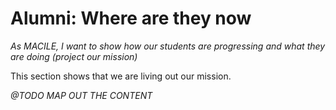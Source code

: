 
# Alumni: Where are they now


_As MACILE, I want to show how our students are progressing and what they are doing (project our mission)_

This section shows that we are living out our mission.

_@TODO MAP OUT THE CONTENT_
